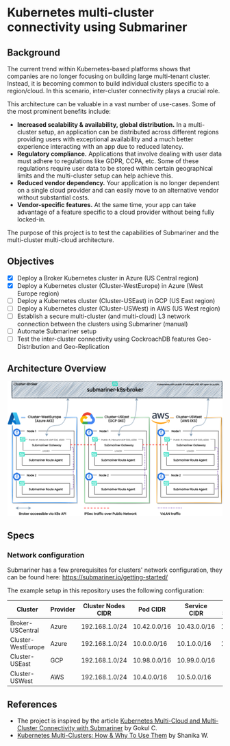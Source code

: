 # Kubernetes multi-cluster connectivity using Submariner

## Background

The current trend within Kubernetes-based platforms shows that companies are no longer focusing on building large multi-tenant cluster. Instead, it is becoming common to build individual clusters specific to a region/cloud. In this scenario, inter-cluster connectivity plays a crucial role. 

This architecture can be valuable in a vast number of use-cases. Some of the most prominent benefits include:

- **Increased scalability & availability, global distribution.** In a multi-cluster setup, an application can be distributed across different regions providing users with exceptional availability and a much better experience interacting with an app due to reduced latency.
- **Regulatory compliance.** Applications that involve dealing with user data must adhere to regulations like GDPR, CCPA, etc. Some of these regulations require user data to be stored within certain geographical limits and the multi-cluster setup can help achieve this.
- **Reduced vendor dependency.** Your application is no longer dependent on a single cloud provider and can easily move to an alternative vendor without substantial costs.
- **Vendor-specific features.** At the same time, your app can take advantage of a feature specific to a cloud provider without being fully locked-in.

The purpose of this project is to test the capabilities of Submariner and the multi-cluster multi-cloud architecture.

## Objectives
- [x] Deploy a Broker Kubernetes cluster in Azure (US Central region)
- [x] Deploy a Kubernetes cluster (Cluster-WestEurope) in Azure (West Europe region)
- [ ] Deploy a Kubernetes cluster (Cluster-USEast) in GCP (US East region)
- [ ] Deploy a Kubernetes cluster (Cluster-USWest) in AWS (US West region)
- [ ] Establish a secure multi-cluster (and multi-cloud) L3 network connection between the clusters using Submariner (manual)
- [ ] Automate Submariner setup
- [ ] Test the inter-cluster connectivity using CockroachDB features Geo-Distribution and Geo-Replication

## Architecture Overview
<img src="./docs/Architecture_Overview.png" alt="Architecture Overview" width="1000"/>

## Specs

### Network configuration
Submariner has a few prerequisites for clusters' network configuration, they can be found here: https://submariner.io/getting-started/

The example setup in this repository uses the following configuration:

| **Cluster**        | **Provider** | **Cluster Nodes CIDR** | **Pod CIDR** | **Service CIDR** | **DNS Service IP** |
|--------------------|--------------|------------------------|--------------|------------------|--------------------|
| Broker-USCentral   | Azure        | 192.168.1.0/24         | 10.42.0.0/16 | 10.43.0.0/16     | 10.43.0.10         |
| Cluster-WestEurope | Azure        | 192.168.1.0/24         | 10.0.0.0/16  | 10.1.0.0/16      | 10.1.0.10          |
| Cluster-USEast     | GCP          | 192.168.1.0/24         | 10.98.0.0/16 | 10.99.0.0/16     |                    |
| Cluster-USWest     | AWS          | 192.168.1.0/24         | 10.4.0.0/16  | 10.5.0.0/16      |                    |


## References
- The project is inspired by the article [Kubernetes Multi-Cloud and Multi-Cluster Connectivity with Submariner](https://www.linkedin.com/pulse/kubernetes-multi-cloud-multi-cluster-connectivity-gokul-chandra) by Gokul C.
- [Kubernetes Multi-Clusters: How & Why To Use Them](https://www.bmc.com/blogs/kubernetes-multi-clusters/) by Shanika W.




